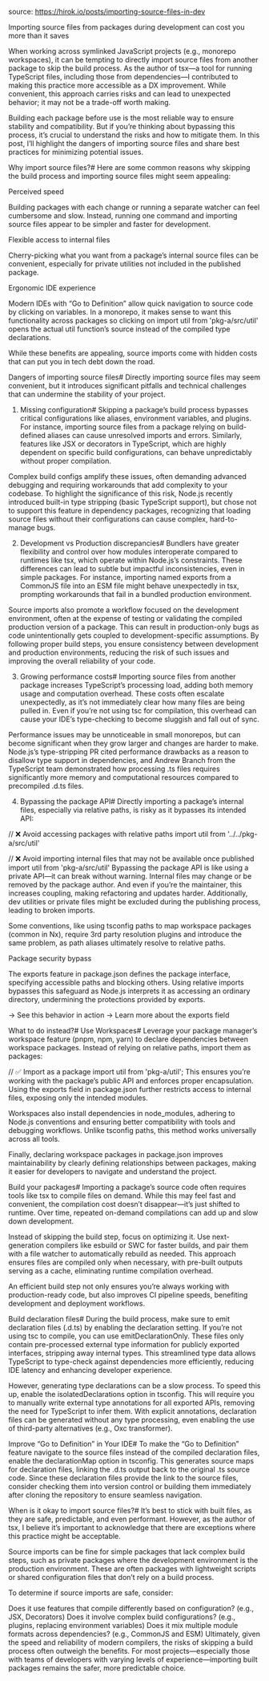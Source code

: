 source: https://hirok.io/posts/importing-source-files-in-dev

Importing source files from packages during development can cost you more than it saves

When working across symlinked JavaScript projects (e.g., monorepo workspaces), it can be tempting to directly import source files from another package to skip the build process. As the author of tsx—a tool for running TypeScript files, including those from dependencies—I contributed to making this practice more accessible as a DX improvement. While convenient, this approach carries risks and can lead to unexpected behavior; it may not be a trade-off worth making.

Building each package before use is the most reliable way to ensure stability and compatibility. But if you’re thinking about bypassing this process, it’s crucial to understand the risks and how to mitigate them. In this post, I’ll highlight the dangers of importing source files and share best practices for minimizing potential issues.

Why import source files?#
Here are some common reasons why skipping the build process and importing source files might seem appealing:

Perceived speed

Building packages with each change or running a separate watcher can feel cumbersome and slow. Instead, running one command and importing source files appear to be simpler and faster for development.

Flexible access to internal files

Cherry-picking what you want from a package’s internal source files can be convenient, especially for private utilities not included in the published package.

Ergonomic IDE experience

Modern IDEs with “Go to Definition” allow quick navigation to source code by clicking on variables. In a monorepo, it makes sense to want this functionality across packages so clicking on import util from 'pkg-a/src/util' opens the actual util function’s source instead of the compiled type declarations.

While these benefits are appealing, source imports come with hidden costs that can put you in tech debt down the road.

Dangers of importing source files#
Directly importing source files may seem convenient, but it introduces significant pitfalls and technical challenges that can undermine the stability of your project.

1. Missing configuration#
Skipping a package’s build process bypasses critical configurations like aliases, environment variables, and plugins. For instance, importing source files from a package relying on build-defined aliases can cause unresolved imports and errors. Similarly, features like JSX or decorators in TypeScript, which are highly dependent on specific build configurations, can behave unpredictably without proper compilation.

Complex build configs amplify these issues, often demanding advanced debugging and requiring workarounds that add complexity to your codebase. To highlight the significance of this risk, Node.js recently introduced built-in type stripping (basic TypeScript support), but chose not to support this feature in dependency packages, recognizing that loading source files without their configurations can cause complex, hard-to-manage bugs.

2. Development vs Production discrepancies#
Bundlers have greater flexibility and control over how modules interoperate compared to runtimes like tsx, which operate within Node.js’s constraints. These differences can lead to subtle but impactful inconsistencies, even in simple packages. For instance, importing named exports from a CommonJS file into an ESM file might behave unexpectedly in tsx, prompting workarounds that fail in a bundled production environment.

Source imports also promote a workflow focused on the development environment, often at the expense of testing or validating the compiled production version of a package. This can result in production-only bugs as code unintentionally gets coupled to development-specific assumptions. By following proper build steps, you ensure consistency between development and production environments, reducing the risk of such issues and improving the overall reliability of your code.

3. Growing performance costs#
Importing source files from another package increases TypeScript’s processing load, adding both memory usage and computation overhead. These costs often escalate unexpectedly, as it’s not immediately clear how many files are being pulled in. Even if you’re not using tsc for compilation, this overhead can cause your IDE’s type-checking to become sluggish and fall out of sync.

Performance issues may be unnoticeable in small monorepos, but can become significant when they grow larger and changes are harder to make. Node.js’s type-stripping PR cited performance drawbacks as a reason to disallow type support in dependencies, and Andrew Branch from the TypeScript team demonstrated how processing .ts files requires significantly more memory and computational resources compared to precompiled .d.ts files.

4. Bypassing the package API#
Directly importing a package’s internal files, especially via relative paths, is risky as it bypasses its intended API:

// ❌ Avoid accessing packages with relative paths
import util from '../../pkg-a/src/util'

// ❌ Avoid importing internal files that may not be available once published
import util from 'pkg-a/src/util'
Bypassing the package API is like using a private API—it can break without warning. Internal files may change or be removed by the package author. And even if you’re the maintainer, this increases coupling, making refactoring and updates harder. Additionally, dev utilities or private files might be excluded during the publishing process, leading to broken imports.

Some conventions, like using tsconfig paths to map workspace packages (common in Nx), require 3rd party resolution plugins and introduce the same problem, as path aliases ultimately resolve to relative paths.

Package security bypass

The exports feature in package.json defines the package interface, specifying accessible paths and blocking others. Using relative imports bypasses this safeguard as Node.js interprets it as accessing an ordinary directory, undermining the protections provided by exports.

→ See this behavior in action
→ Learn more about the exports field

What to do instead?#
Use Workspaces#
Leverage your package manager’s workspace feature (pnpm, npm, yarn) to declare dependencies between workspace packages. Instead of relying on relative paths, import them as packages:

// ✅ Import as a package
import util from 'pkg-a/util';
This ensures you’re working with the package’s public API and enforces proper encapsulation. Using the exports field in package.json further restricts access to internal files, exposing only the intended modules.

Workspaces also install dependencies in node_modules, adhering to Node.js conventions and ensuring better compatibility with tools and debugging workflows. Unlike tsconfig paths, this method works universally across all tools.

Finally, declaring workspace packages in package.json improves maintainability by clearly defining relationships between packages, making it easier for developers to navigate and understand the project.

Build your packages#
Importing a package’s source code often requires tools like tsx to compile files on demand. While this may feel fast and convenient, the compilation cost doesn’t disappear—it’s just shifted to runtime. Over time, repeated on-demand compilations can add up and slow down development.

Instead of skipping the build step, focus on optimizing it. Use next-generation compilers like esbuild or SWC for faster builds, and pair them with a file watcher to automatically rebuild as needed. This approach ensures files are compiled only when necessary, with pre-built outputs serving as a cache, eliminating runtime compilation overhead.

An efficient build step not only ensures you’re always working with production-ready code, but also improves CI pipeline speeds, benefiting development and deployment workflows.

Build declaration files#
During the build process, make sure to emit declaration files (.d.ts) by enabling the declaration setting. If you’re not using tsc to compile, you can use emitDeclarationOnly. These files only contain pre-processed external type information for publicly exported interfaces, stripping away internal types. This streamlined type data allows TypeScript to type-check against dependencies more efficiently, reducing IDE latency and enhancing developer experience.

However, generating type declarations can be a slow process. To speed this up, enable the isolatedDeclarations option in tsconfig. This will require you to manually write external type annotations for all exported APIs, removing the need for TypeScript to infer them. With explicit annotations, declaration files can be generated without any type processing, even enabling the use of third-party alternatives (e.g., Oxc transformer).

Improve “Go to Definition” in Your IDE#
To make the “Go to Definition” feature navigate to the source files instead of the compiled declaration files, enable the declarationMap option in tsconfig. This generates source maps for declaration files, linking the .d.ts output back to the original .ts source code. Since these declaration files provide the link to the source files, consider checking them into version control or building them immediately after cloning the repository to ensure seamless navigation.

When is it okay to import source files?#
It’s best to stick with built files, as they are safe, predictable, and even performant. However, as the author of tsx, I believe it’s important to acknowledge that there are exceptions where this practice might be acceptable.

Source imports can be fine for simple packages that lack complex build steps, such as private packages where the development environment is the production environment. These are often packages with lightweight scripts or shared configuration files that don’t rely on a build process.

To determine if source imports are safe, consider:

Does it use features that compile differently based on configuration? (e.g., JSX, Decorators)
Does it involve complex build configurations? (e.g., plugins, replacing environment variables)
Does it mix multiple module formats across dependencies? (e.g., CommonJS and ESM)
Ultimately, given the speed and reliability of modern compilers, the risks of skipping a build process often outweigh the benefits. For most projects—especially those with teams of developers with varying levels of experience—importing built packages remains the safer, more predictable choice.